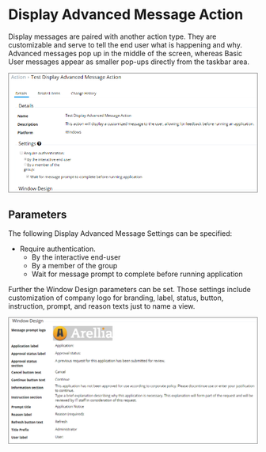 [title]: # (Display Advanced Message)
[tags]: # (action)
[priority]: # (5)
# Display Advanced Message Action

Display messages are paired with another action type. They are customizable and serve to tell the end user what is happening and why. Advanced messages pop up in the middle of the screen, whereas Basic User messages appear as smaller pop-ups directly from the taskbar area.

![Display Advanced Message Action Settings](images/adv-msg-1.png)

## Parameters

The following Display Advanced Message Settings can be specified:

* Require authentication.
  * By the interactive end-user
  * By a member of the group
  * Wait for message prompt to complete before running application

Further the Window Design parameters can be set. Those settings include customization of company logo for branding, label, status, button, instruction, prompt, and reason texts just to name a view.

![Display Advanced Message Action Window Design](images/adv-msg-2.png)
